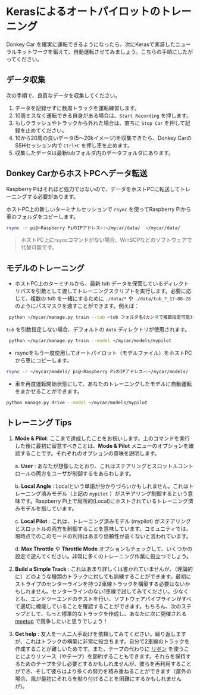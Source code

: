 # Kerasによるオートパイロットのトレーニング

Donkey Car を確実に運転できるようになったら、次にKerasで実装したニューラルネットワークを鍛えて、自動運転させてみましょう。こちらの手順にしたがってください。

## データ収集

次の手順で、良質なデータを収集してください。

1. データを記録せずに数周トラックを運転練習します。
2. 10周ミスなく運転できる自身がある場合は、`Start Recording` を押します。
3. もしクラッシュやトラックから外れた場合は、直ちに `Stop Car` を押して記録を止めてください。
4. 10から20周の良いデータ(5～20kイメージ)を収集できたら、Donkey CarのSSHセッション内で `Ctrl+C` を押し車を止めます。
5. 収集したデータは最新tubフォルダ内のデータフォルダにあります。



## Donkey CarからホストPCへデータ転送

Raspberry Piはそれほど強力ではないので、データをホストPCに転送してトレーニングする必要があります。

ホストPC上の新しいターミナルセッションで `rsync` を使ってRaspberry Piから車のフォルダをコピーします。

```bash
rsync -r pi@<Raspberry PiのIPアドレス>:~/mycar/data/  ~/mycar/data/
```

> ホストPC上にrsyncコマンドがない場合、WinSCPなどのソフトウェアで代替可能です。


## モデルのトレーニング

* ホストPC上のターミナルから、最新 tub データを保管しているディレクトリパスを引数として渡してトレーニングスクリプトを実行します。必要に応じて、複数の tub を一緒にするために `./data/*` や `./data/tub_?_17-08-28` のようにパスマスクを渡すことができます。例えば：

```bash
 python ~/mycar/manage.py train --tub <tub フォルダ名(カンマで複数指定可能)> --model ./models/mypilot
```

`tub` を引数指定しない場合、デフォルトの `data` ディレクトリが使用されます。

```bash
 python ~/mycar/manage.py train --model ~/mycar/models/mypilot
```


* rsyncをもう一度使用してオートパイロット（モデルファイル）をホストPCから車にコピーします。

```bash
rsync -r ~/mycar/models/ pi@<Raspberry PiのIPアドレス>:~/mycar/models/
```

* 車を再度運転開始状態にして、あなたのトレーニングしたモデルに自動運転をまかせることができます。

```bash
python manage.py drive --model ~/mycar/models/mypilot
```

## トレーニング Tips


1. **Mode & Pilot**: ここまで達成したことをお祝いします。上のコマンドを実行した後に最初に留意すべきことは、**Mode & Pilot** メニューのオプションを確認することです。それぞれのオプションの意味を説明します。

	a. **User** : あなたが想像したとおり、これはステアリングとスロットルコントロールの両方をユーザが制御するをあらわします。

	b. **Local Angle** : Localという単語が分かりづらいかもしれません。これはトレーニング済みモデル（上記の `mypilot` ）がステアリング制御するという意味です。Raspberry Pi上で局所的(Local)にホストされているトレーニング済みモデルを指しています。

	c. **Local Pilot** : これは、トレーニング済みモデル (mypilot) がステアリングとスロットルの両方を制御することを意味しています。コミュニティでは、現時点でのこのモードの利用はあまり信頼性が高くないと言われています。

    d. **Max Throttle** や **Throttle Mode** オプションもチェックして、いくつかの設定で遊んでください。非常に多くのトレーニング作業に役立つでしょう。

2. **Build a Simple Track** : これはあまり詳しくは書かれていませんが、（理論的に）どのような種類のトラックに対しても訓練することができます。最初にストライプのセンターラインを持つ2車線トラックを構築する必要はないかもしれません。センターラインのない1車線で試してみてください。少なくとも、エンドツーエンドのテストを行い、ソフトウェアパイプラインがすべて適切に機能していることを確認することができます。もちろん、次のステップとして、もっと標準的なトラックを作成し、あなたに次に開催される [meetup](https://diyrobocars.com/) で競争したいと思うでしょう！

3. **Get help** : 友人を一人二人手助けを依頼してみてください。繰り返しますが、これはトラックの構築に非常に役立ちます。自分で2車線のトラックを作成することが難しいためです。また、テープの代わりに [リボン](https://www.amazon.com/gp/product/B01M7ZA20R/ref=oh_aui_detailpage_o02_s00?ie=UTF8&psc=1) を使うことによりリソース（やテープ）を節約することもできます。それらを保持するためのテープを少し必要とするかもしれませんが、彼らを再利用することができ、そして彼らはより多くの努力を積み重ねることができます（屋外の場合、風が最初にそれらを貼り付けることを困難にするかもしれませんが)。

